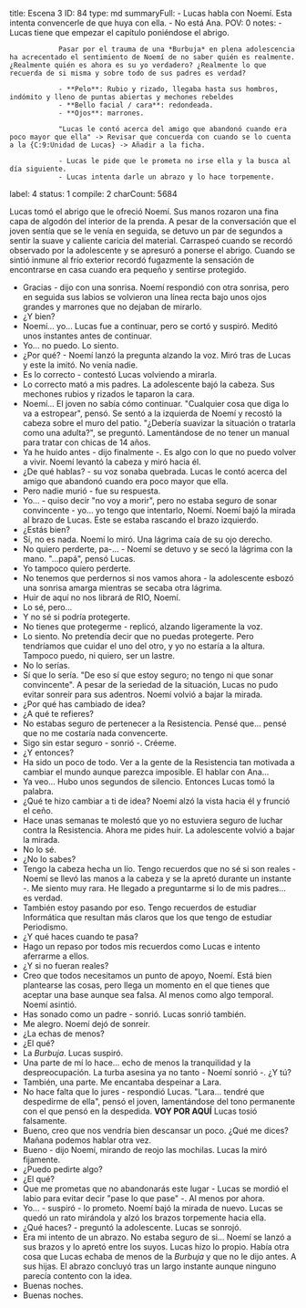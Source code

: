 title:          Escena 3
ID:             84
type:           md
summaryFull:    - Lucas habla con Noemí. Esta intenta convencerle de que huya con ella.
                - No está Ana.
POV:            0
notes:          - Lucas tiene que empezar el capítulo poniéndose el abrigo.
                
                Pasar por el trauma de una *Burbuja* en plena adolescencia ha acrecentado el sentimiento de Noemí de no saber quién es realmente. ¿Realmente quién es ahora es su yo verdadero? ¿Realmente lo que recuerda de si misma y sobre todo de sus padres es verdad?
                
                - **Pelo**: Rubio y rizado, llegaba hasta sus hombros, indómito y lleno de puntas abiertas y mechones rebeldes
                - **Bello facial / cara**: redondeada.
                - **Ojos**: marrones.
                
                "Lucas le contó acerca del amigo que abandonó cuando era poco mayor que ella" -> Revisar que concuerda con cuando se lo cuenta a la {C:9:Unidad de Lucas} -> Añadir a la ficha.
                
                - Lucas le pide que le prometa no irse ella y la busca al día siguiente.
                - Lucas intenta darle un abrazo y lo hace torpemente.
label:          4
status:         1
compile:        2
charCount:      5684


Lucas tomó el abrigo que le ofreció Noemí. Sus manos rozaron una fina capa de algodón del interior de la prenda. A pesar de la conversación que el joven sentía que se le venía en seguida, se detuvo un par de segundos a sentir la suave y caliente caricia del material.
Carraspeó cuando se recordó observado por la adolescente y se apresuró a ponerse el abrigo. Cuando se sintió inmune al frío exterior recordó fugazmente la sensación de encontrarse en casa cuando era pequeño y sentirse protegido.
- Gracias - dijo con una sonrisa.
Noemí respondió con otra sonrisa, pero en seguida sus labios se volvieron una línea recta bajo unos ojos grandes y marrones que no dejaban de mirarlo.
- ¿Y bien?
- Noemí...  yo...
Lucas fue a continuar, pero se cortó y suspiró. Meditó unos instantes antes de continuar.
- Yo... no puedo. Lo siento.
- ¿Por qué? - Noemí lanzó la pregunta alzando la voz. Miró tras de Lucas y este la imitó. No venía nadie.
- Es lo correcto - contestó Lucas volviendo a mirarla.
- Lo correcto mató a mis padres.
La adolescente bajó la cabeza. Sus mechones rubios y rizados le taparon la cara.
-  Noemí...
El joven no sabía cómo continuar. "Cualquier cosa que diga lo va a estropear", pensó.
Se sentó a la izquierda de Noemí y recostó la cabeza sobre el muro del patio.
"¿Debería suavizar la situación o tratarla como una adulta?", se preguntó. Lamentándose de no tener un manual para tratar con chicas de 14 años.
- Ya he huido antes - dijo finalmente -. Es algo con lo que no puedo volver a vivir.
Noemí levantó la cabeza y miró hacia él.
- ¿De qué hablas? - su voz sonaba quebrada.
Lucas le contó acerca del amigo que abandonó cuando era poco mayor que ella.
- Pero nadie murió - fue su respuesta.
- Yo... - quiso decir "no voy a morir", pero no estaba seguro de sonar convincente - yo... yo tengo que intentarlo, Noemí.
Noemí bajó la mirada al brazo de Lucas. Este se estaba rascando el brazo izquierdo.
- ¿Estás bien?
- Sí, no es nada.
Noemí lo miró. Una lágrima caía de su ojo derecho.
- No quiero perderte, pa-... - Noemí se detuvo y se secó la lágrima con la mano.
"...papá", pensó Lucas.
- Yo tampoco quiero perderte.
- No tenemos que perdernos si nos vamos ahora - la adolescente esbozó una sonrisa amarga mientras se secaba otra lágrima.
- Huir de aquí no nos librará de RIO, Noemí.
- Lo sé, pero...
- Y no sé si podría protegerte.
- No tienes que protegerme - replicó, alzando ligeramente la voz.
- Lo siento. No pretendía decir que no puedas protegerte. Pero tendríamos que cuidar el uno del otro, y yo no estaría a la altura. Tampoco puedo, ni quiero, ser un lastre.
- No lo serías.
- Sí que lo sería.
"De eso sí que estoy seguro; no tengo ni que sonar convincente". A pesar de la seriedad de la situación, Lucas no pudo evitar sonreír para sus adentros.
Noemí volvió a bajar la mirada.
- ¿Por qué has cambiado de idea?
- ¿A qué te refieres?
- No estabas seguro de pertenecer a la Resistencia. Pensé que... pensé que no me costaría nada convencerte.
- Sigo sin estar seguro - sonrió -. Créeme.
- ¿Y entonces?
- Ha sido un poco de todo. Ver a la gente de la Resistencia tan motivada a cambiar el mundo aunque parezca imposible. El hablar con Ana...
- Ya veo...
Hubo unos segundos de silencio. Entonces Lucas tomó la palabra.
- ¿Qué te hizo cambiar a ti de idea?
Noemí alzó la vista hacia él y frunció el ceño.
- Hace unas semanas te molestó que yo no estuviera seguro de luchar contra la Resistencia. Ahora me pides huir.
La adolescente volvió a bajar la mirada.
- No lo sé.
- ¿No lo sabes?
- Tengo la cabeza hecha un lío. Tengo recuerdos que no sé si son reales - Noemí se llevó las manos a la cabeza y se la apretó durante un instante -. Me siento muy rara. He llegado a preguntarme si lo de mis padres... es verdad.
- También estoy pasando por eso. Tengo recuerdos de estudiar Informática que resultan más claros que los que tengo de estudiar Periodismo.
- ¿Y qué haces cuando te pasa?
- Hago un repaso por todos mis recuerdos como Lucas e intento aferrarme a ellos.
- ¿Y si no fueran reales?
- Creo que todos necesitamos un punto de apoyo, Noemí. Está bien plantearse las cosas, pero llega un momento en el que tienes que aceptar una base aunque sea falsa. Al menos como algo temporal.
Noemí asintió.
- Has sonado como un padre - sonrió.
Lucas sonrió también.
- Me alegro.
Noemí dejó de sonreír.
- ¿La echas de menos?
- ¿El qué?
- La *Burbuja*.
Lucas suspiró.
- Una parte de mí lo hace... echo de menos la tranquilidad y la despreocupación. La turba asesina ya no tanto - Noemí sonrió -. ¿Y tú?
- También, una parte. Me encantaba despeinar a Lara.
- No hace falta que lo jures - respondió Lucas.
"Lara... tendré que despedirme de ella", pensó el joven, lamentándose del tono permanente con el que pensó en la despedida.
**VOY POR AQUÍ**
Lucas tosió falsamente.
- Bueno, creo que nos vendría bien descansar un poco. ¿Qué me dices? Mañana podemos hablar otra vez.
- Bueno - dijo Noemí, mirando de reojo las mochilas.
Lucas la miró fijamente.
- ¿Puedo pedirte algo?
- ¿El qué?
- Que me prometas que no abandonarás este lugar - Lucas se mordió el labio para evitar decir "pase lo que pase" -. Al menos por ahora.
- Yo... - suspiró - lo prometo.
Noemí bajó la mirada de nuevo. Lucas se quedó un rato mirándola y alzó los brazos torpemente hacia ella.
- ¿Qué haces? - preguntó la adolescente.
Lucas se sonrojó.
- Era mi intento de un abrazo. No estaba seguro de si...
Noemí se lanzó a sus brazos y lo apretó entre los suyos. Lucas hizo lo propio.
Había otra cosa que Lucas echaba de menos de la *Burbuja* y que no le dijo antes.
A sus hijas.
El abrazo concluyó tras un largo instante aunque ninguno parecía contento con la idea.
- Buenas noches.
- Buenas noches.